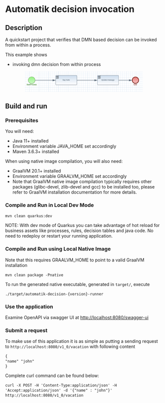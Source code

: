 # Automatik decision invocation

## Description

A quickstart project that verifies that DMN based decision can be invoked from within a process.

This example shows

* invoking dmn decision from within process
	
	
<p align="center"><img width=75% height=50% src="docs/images/process.png"></p>


## Build and run

### Prerequisites
 
You will need:
  - Java 11+ installed 
  - Environment variable JAVA_HOME set accordingly
  - Maven 3.6.3+ installed

When using native image compilation, you will also need: 
  - GraalVM 20.1+ installed
  - Environment variable GRAALVM_HOME set accordingly
  - Note that GraalVM native image compilation typically requires other packages (glibc-devel, zlib-devel and gcc) to be installed too, please refer to GraalVM installation documentation for more details.

### Compile and Run in Local Dev Mode

```
mvn clean quarkus:dev    
```

NOTE: With dev mode of Quarkus you can take advantage of hot reload for business assets like processes, rules, decision tables and java code. No need to redeploy or restart your running application.


### Compile and Run using Local Native Image
Note that this requires GRAALVM_HOME to point to a valid GraalVM installation

```
mvn clean package -Pnative
```
  
To run the generated native executable, generated in `target/`, execute

```
./target/automatik-decision-{version}-runner
```

### Use the application

Examine OpenAPI via swagger UI at [http://localhost:8080/swagger-ui](http://localhost:8080/swagger-ui)


### Submit a request

To make use of this application it is as simple as putting a sending request to `http://localhost:8080/v1_0/vacation`  with following content 

```
{
"name" "john"
}

```

Complete curl command can be found below:

```
curl -X POST -H 'Content-Type:application/json' -H 'Accept:application/json' -d '{"name" : "john"}' http://localhost:8080/v1_0/vacation
```
